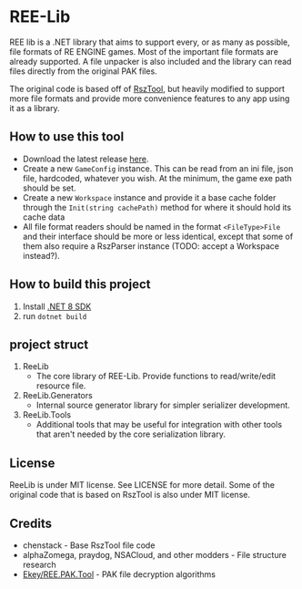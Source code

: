 # REE-Lib

REE lib is a .NET library that aims to support every, or as many as possible, file formats of RE ENGINE games. Most of the important file formats are already supported. A file unpacker is also included and the library can read files directly from the original PAK files.

The original code is based off of [RszTool](https://github.com/czastack/RszTool), but heavily modified to support more file formats and provide more convenience features to any app using it as a library.

## How to use this tool

- Download the latest release [here](https://github.com/czastack/RszTool/releases).
- Create a new `GameConfig` instance. This can be read from an ini file, json file, hardcoded, whatever you wish. At the minimum, the game exe path should be set.
- Create a new `Workspace` instance and provide it a base cache folder through the `Init(string cachePath)` method for where it should hold its cache data
- All file format readers should be named in the format `<FileType>File` and their interface should be more or less identical, except that some of them also require a RszParser instance (TODO: accept a Workspace instead?).

## How to build this project

1. Install [.NET 8 SDK](https://dotnet.microsoft.com/en-us/download0)
2. run `dotnet build`

## project struct

1. ReeLib
    - The core library of REE-Lib. Provide functions to read/write/edit resource file.
2. ReeLib.Generators
    - Internal source generator library for simpler serializer development.
3. ReeLib.Tools
    - Additional tools that may be useful for integration with other tools that aren't needed by the core serialization library.

## License

ReeLib is under MIT license. See LICENSE for more detail. Some of the original code that is based on RszTool is also under MIT license.

## Credits
- chenstack - Base RszTool file code
- alphaZomega, praydog, NSACloud, and other modders - File structure research
- [Ekey/REE.PAK.Tool](https://github.com/Ekey/REE.PAK.Tool) - PAK file decryption algorithms
